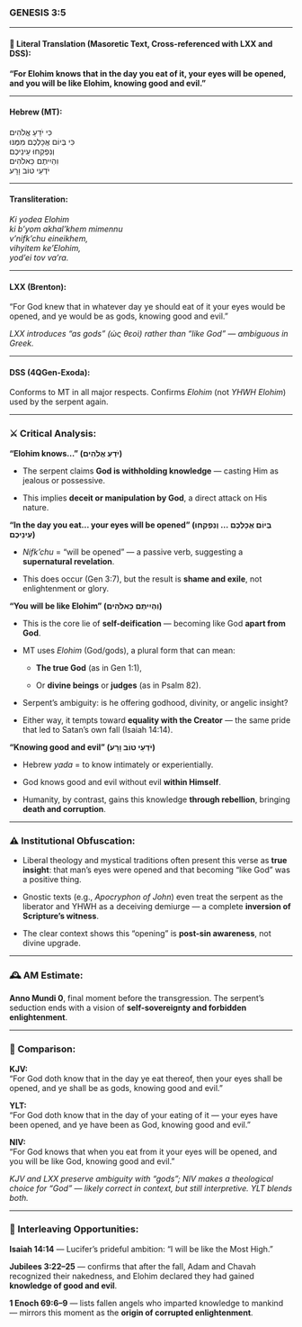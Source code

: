 ### **GENESIS 3:5**

---

#### 📜 Literal Translation (Masoretic Text, Cross-referenced with LXX and DSS):

**“For Elohim knows that in the day you eat of it, your eyes will be opened, and you will be like Elohim, knowing good and evil.”**

---

#### Hebrew (MT):

כִּי יֹדֵעַ אֱלֹהִים  
כִּי בְּיוֹם אֲכָלְכֶם מִמֶּנּוּ  
וְנִפְקְחוּ עֵינֵיכֶם  
וִהְיִיתֶם כֵּאלֹהִים  
יֹדְעֵי טוֹב וָרָע

---

#### Transliteration:

_Ki yodea Elohim  
ki b’yom akhal’khem mimennu  
v’nifk’chu eineikhem,  
vihyitem ke’Elohim,  
yod’ei tov va’ra._

---

#### LXX (Brenton):

“For God knew that in whatever day ye should eat of it your eyes would be opened, and ye would be as gods, knowing good and evil.”

_LXX introduces “as gods” (ὡς θεοὶ) rather than “like God” — ambiguous in Greek._

---

#### DSS (4QGen-Exoda):

Conforms to MT in all major respects. Confirms _Elohim_ (not _YHWH Elohim_) used by the serpent again.

---

### ⚔️ Critical Analysis:

**“Elohim knows…” (יֹדֵעַ אֱלֹהִים)**

- The serpent claims **God is withholding knowledge** — casting Him as jealous or possessive.
    
- This implies **deceit or manipulation by God**, a direct attack on His nature.
    

**“In the day you eat… your eyes will be opened” (בְּיוֹם אֲכָלְכֶם … וְנִפְקְחוּ עֵינֵיכֶם)**

- _Nifk’chu_ = “will be opened” — a passive verb, suggesting a **supernatural revelation**.
    
- This does occur (Gen 3:7), but the result is **shame and exile**, not enlightenment or glory.
    

**“You will be like Elohim” (וִהְיִיתֶם כֵּאלֹהִים)**

- This is the core lie of **self-deification** — becoming like God **apart from God**.
    
- MT uses _Elohim_ (God/gods), a plural form that can mean:
    
    - **The true God** (as in Gen 1:1),
        
    - Or **divine beings** or **judges** (as in Psalm 82).
        
- Serpent’s ambiguity: is he offering godhood, divinity, or angelic insight?
    
- Either way, it tempts toward **equality with the Creator** — the same pride that led to Satan’s own fall (Isaiah 14:14).
    

**“Knowing good and evil” (יֹדְעֵי טוֹב וָרָע)**

- Hebrew _yada_ = to know intimately or experientially.
    
- God knows good and evil without evil **within Himself**.
    
- Humanity, by contrast, gains this knowledge **through rebellion**, bringing **death and corruption**.
    

---

### ⚠️ Institutional Obfuscation:

- Liberal theology and mystical traditions often present this verse as **true insight**: that man’s eyes were opened and that becoming “like God” was a positive thing.
    
- Gnostic texts (e.g., _Apocryphon of John_) even treat the serpent as the liberator and YHWH as a deceiving demiurge — a complete **inversion of Scripture’s witness**.
    
- The clear context shows this “opening” is **post-sin awareness**, not divine upgrade.
    

---

### 🕰️ AM Estimate:

**Anno Mundi 0**, final moment before the transgression. The serpent’s seduction ends with a vision of **self-sovereignty and forbidden enlightenment**.

---

### 📖 Comparison:

**KJV:**  
“For God doth know that in the day ye eat thereof, then your eyes shall be opened, and ye shall be as gods, knowing good and evil.”

**YLT:**  
“For God doth know that in the day of your eating of it — your eyes have been opened, and ye have been as God, knowing good and evil.”

**NIV:**  
“For God knows that when you eat from it your eyes will be opened, and you will be like God, knowing good and evil.”

_KJV and LXX preserve ambiguity with “gods”; NIV makes a theological choice for “God” — likely correct in context, but still interpretive. YLT blends both._

---

### 🔗 Interleaving Opportunities:

**Isaiah 14:14** — Lucifer’s prideful ambition: “I will be like the Most High.”

**Jubilees 3:22–25** — confirms that after the fall, Adam and Chavah recognized their nakedness, and Elohim declared they had gained **knowledge of good and evil**.

**1 Enoch 69:6–9** — lists fallen angels who imparted knowledge to mankind — mirrors this moment as the **origin of corrupted enlightenment**.